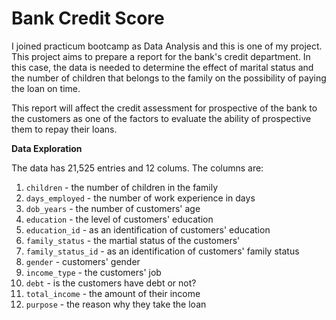 # Bank Credit Score
I joined practicum bootcamp as Data Analysis and this is one of my project. This project aims to prepare a report for the bank's credit department. In this case, the data is needed to determine the effect of marital status and the number of children that belongs to the family on the possibility of paying the loan on time.

This report will affect the credit assessment for prospective of the bank to the customers as one of the factors to evaluate the ability of prospective them to repay their loans.

**Data Exploration**

The data has 21,525 entries and 12 colums. The columns are:
1. `children` - the number of children in the family
2. `days_employed` - the number of work experience in days
3. `dob_years` - the number of customers' age
4. `education` - the level of customers' education
5. `education_id` - as an identification of customers' education
6. `family_status` - the martial status of the customers'
7. `family_status_id` - as an identification of customers' family status
8. `gender` - customers' gender
9. `income_type` - the customers' job
10. `debt` - is the customers have debt or not?
11. `total_income` - the amount of their income
12. `purpose` - the reason why they take the loan
